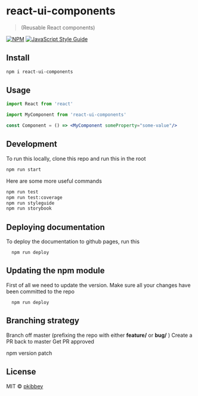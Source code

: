 # react-ui-components

> (Reusable React components)

[![NPM](https://img.shields.io/npm/v/react-ui-components.svg)](https://www.npmjs.com/package/react-ui-components) [![JavaScript Style Guide](https://img.shields.io/badge/code_style-standard-brightgreen.svg)](https://standardjs.com)

## Install

```bash
npm i react-ui-components
```

## Usage

```jsx
import React from 'react'

import MyComponent from 'react-ui-components'

const Component = () => <MyComponent someProperty="some-value"/>
```

## Development

To run this locally, clone this repo and run this in the root

```bash
npm run start
```

Here are some more useful commands

```bash
npm run test
npm run test:coverage
npm run styleguide
npm run storybook
```

## Deploying documentation

To deploy the documentation to github pages, run this

```
  npm run deploy
```

## Updating the npm module

First of all we need to update the version. Make sure all your changes have been committed to the repo

```
  npm run deploy
```

## Branching strategy

Branch off master (prefixing the repo with either **feature/** or **bug/** )
Create a PR back to master
Get PR approved

npm version patch

## License

MIT © [pkibbey](https://github.com/pkibbey)
